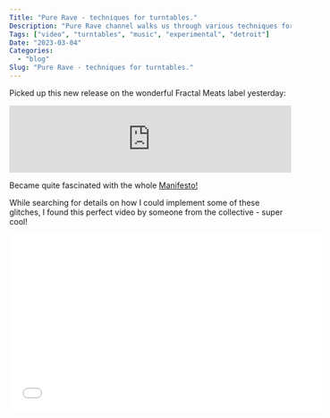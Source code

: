 ```yaml
---
Title: "Pure Rave - techniques for turntables."
Description: "Pure Rave channel walks us through various techniques for glitching records."
Tags: ["video", "turntables", "music", "experimental", "detroit"]
Date: "2023-03-04"
Categories:
  - "blog"
Slug: "Pure Rave - techniques for turntables."
---
```


Picked up this new release on the wonderful Fractal Meats label yesterday:
<iframe style="border: 0; width: 100%; height: 120px;" src="https://bandcamp.com/EmbeddedPlayer/album=252947770/size=large/bgcol=ffffff/linkcol=0687f5/tracklist=false/artwork=small/transparent=true/" seamless><a href="https://fractalmeat.bandcamp.com/album/hard-techno-for-prepared-turntables">Hard Techno For Prepared Turntables by PURE RAVE</a></iframe>

Became quite fascinated with the whole <a href="https://runnerdetroit.run/PureRaveManifesto.html">Manifesto!</a>

While searching for details on how I could implement some of these glitches, I found this perfect video by someone from the collective - super cool!

<div class="video-container">
<iframe width="560" height="315" src="//www.youtube.com/embed/So4qaUON8hE" frameborder="0" allowfullscreen></iframe>
</div>
